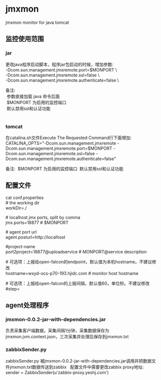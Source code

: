 # jmxmon
jmxmon monitor for java tomcat

## 监控使用范围
### jar 
更改java程序启动脚本，程序jar包启动的时候，增加参数:   
 -Dcom.sun.management.jmxremote.port=$MONPORT \  
 -Dcom.sun.management.jmxremote.ssl=false \  
 -Dcom.sun.management.jmxremote.authenticate=false \  

备注:  
  参数直接加载 java 命令后面  
  $MONPORT 为启用的监控端口  
  默认禁用ssl和认证功能  
  
### tomcat
在catalina.sh文件Execute The Requested Command行下面增加:
CATALINA_OPTS="-Dcom.sun.management.jmxremote -Dcom.sun.management.jmxremote.port=$MONPORT -Dcom.sun.management.jmxremote.ssl=false -Dcom.sun.management.jmxremote.authenticate=false"  

备注:
  $MONPORT 为启用的监控端口
  默认禁用ssl和认证功能

## 配置文件

cat conf.properties   
\# the working dir  
workDir=./  
  
\# localhost jmx ports, split by comma  
jmx.ports=18877  \# $MONPORT  

\# agent port url  
agent.posturl=http://localhost  

\#project-name  
port2project=18877@uploadservice  \# MONPORT@service description  


\# 可选项：上报给open-falcon的endpoint，默认值为本机hostname。不建议修改  
hostname=wxyd-ocs-p70-193.hjidc.com  \# monitor host hostname  
 
\# 可选项：上报给open-falcon的上报间隔，默认值60，单位秒。不建议修改  
#step=  


## agent处理程序
### jmxmon-0.0.2-jar-with-dependencies.jar  
负责采集客户端数据，采集间隔1分钟，采集数据保存为jmxmon.jvm.context.json，三次采集并处理后保存到jmxmon.txt  

### zabbixSender.py  
zabbixSender.py 被jmxmon-0.0.2-jar-with-dependencies.jar调用并把数据文件jmxmon.txt数据传送到zabbix    
配置文件中需要更改zabbix proxy地址:  sender = ZabbixSender(u'zabbix-proxy.yeshj.com')   



